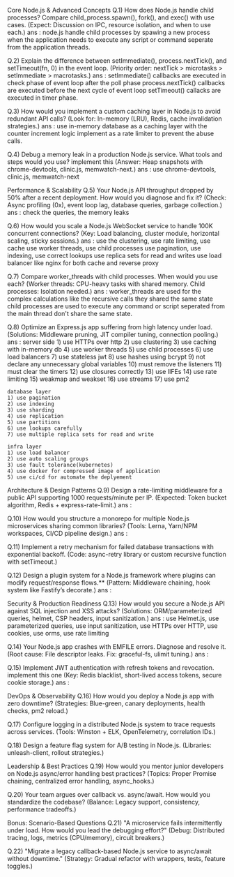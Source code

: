 Core Node.js & Advanced Concepts
Q.1) How does Node.js handle child processes? Compare child_process.spawn(), fork(), and exec() with use cases.
(Expect: Discussion on IPC, resource isolation, and when to use each.)
ans : node.js handle child processes by spawing a new process when the application needs to execute any script or command seperate from the application threads.

Q.2) Explain the difference between setImmediate(), process.nextTick(), and setTimeout(fn, 0) in the event loop.
(Priority order: nextTick > microtasks > setImmediate > macrotasks.)
ans : setImmediate() callbacks are executed in check phase of event loop after the poll phase
      process.nextTick() callbacks are executed before the next cycle of event loop
      setTimeout() callacks are executed in timer phase.

Q.3) How would you implement a custom caching layer in Node.js to avoid redundant API calls?
(Look for: In-memory (LRU), Redis, cache invalidation strategies.)
ans : use in-memory database as a caching layer with the counter increment logic implement as a rate limiter to prevent the abuse calls.

Q.4) Debug a memory leak in a production Node.js service. What tools and steps would you use?   implement this
(Answer: Heap snapshots with chrome-devtools, clinic.js, memwatch-next.)
ans : use chrome-devtools, clinic.js, memwatch-next 

Performance & Scalability
Q.5) Your Node.js API throughput dropped by 50% after a recent deployment. How would you diagnose and fix it?
(Check: Async profiling (0x), event loop lag, database queries, garbage collection.)
ans : check the queries, the memory leaks 

Q.6) How would you scale a Node.js WebSocket service to handle 100K concurrent connections?
(Key: Load balancing, cluster module, horizontal scaling, sticky sessions.)
ans : use the clustering, use rate limiting, use cache
      use worker threads, use child processes
      use pagination, use indexing, use correct lookups
      use replica sets for read and writes
      use load balancer like nginx for both cache and reverse proxy

Q.7) Compare worker_threads with child processes. When would you use each?
(Worker threads: CPU-heavy tasks with shared memory. Child processes: Isolation needed.)
ans : worker_threads are used for the complex calculations like the recursive calls they shared the same state
     child processes are used to execute any command or script seperated from the main thread
     don't share the same state.

Q.8) Optimize an Express.js app suffering from high latency under load.
(Solutions: Middleware pruning, JIT compiler tuning, connection pooling.)
ans : server side
    1) use HTTPs over http
    2) use clustering
    3) use caching with in-memory db
    4) use worker threads
    5) use child processes
    6) use load balancers
    7) use stateless jwt
    8) use hashes using bcrypt
    9) not declare any unnecessary global variables
    10) must remove the listeners
    11) must clear the timers
    12) use closures correctly
    13) use IIFEs
    14) use rate limiting
    15) weakmap and weakset
    16) use streams
    17) use pm2

    database layer
    1) use pagination
    2) use indexing
    3) use sharding
    4) use replication
    5) use partitions
    6) use lookups carefully
    7) use multiple replica sets for read and write

    infra layer
    1) use load balancer
    2) use auto scaling groups
    3) use fault tolerance(kubernetes)
    4) use docker for compressed image of application
    5) use ci/cd for automate the deplyement

Architecture & Design Patterns
Q.9) Design a rate-limiting middleware for a public API supporting 1000 requests/minute per IP.
(Expected: Token bucket algorithm, Redis + express-rate-limit.)
ans : 

Q.10) How would you structure a monorepo for multiple Node.js microservices sharing common libraries?
(Tools: Lerna, Yarn/NPM workspaces, CI/CD pipeline design.)
ans : 

Q.11) Implement a retry mechanism for failed database transactions with exponential backoff.
(Code: async-retry library or custom recursive function with setTimeout.)

Q.12) Design a plugin system for a Node.js framework where plugins can modify request/response flows.**
(Pattern: Middleware chaining, hook system like Fastify’s decorate.)
ans : 

Security & Production Readiness
Q.13) How would you secure a Node.js API against SQL injection and XSS attacks?
(Solutions: ORM/parameterized queries, helmet, CSP headers, input sanitization.)
ans : use Helmet.js, use parameterized queries, use input sanitization,
      use HTTPs over HTTP, use cookies, use orms, use rate limiting

Q.14) Your Node.js app crashes with EMFILE errors. Diagnose and resolve it.
(Root cause: File descriptor leaks. Fix: graceful-fs, ulimit tuning.)
ans : 

Q.15) Implement JWT authentication with refresh tokens and revocation.   implement this one
(Key: Redis blacklist, short-lived access tokens, secure cookie storage.)
ans : 

DevOps & Observability
Q.16) How would you deploy a Node.js app with zero downtime?
(Strategies: Blue-green, canary deployments, health checks, pm2 reload.)

Q.17) Configure logging in a distributed Node.js system to trace requests across services.
(Tools: Winston + ELK, OpenTelemetry, correlation IDs.)

Q.18) Design a feature flag system for A/B testing in Node.js.
(Libraries: unleash-client, rollout strategies.)

Leadership & Best Practices
Q.19) How would you mentor junior developers on Node.js async/error handling best practices?
(Topics: Proper Promise chaining, centralized error handling, async_hooks.)

Q.20) Your team argues over callback vs. async/await. How would you standardize the codebase?
(Balance: Legacy support, consistency, performance tradeoffs.)

Bonus: Scenario-Based Questions
Q.21) "A microservice fails intermittently under load. How would you lead the debugging effort?"
(Debug: Distributed tracing, logs, metrics (CPU/memory), circuit breakers.)

Q.22) "Migrate a legacy callback-based Node.js service to async/await without downtime."
(Strategy: Gradual refactor with wrappers, tests, feature toggles.)